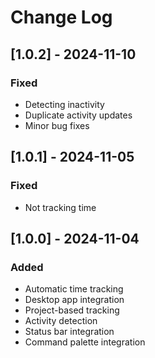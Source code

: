 # Change Log

## [1.0.2] - 2024-11-10

### Fixed

- Detecting inactivity
- Duplicate activity updates
- Minor bug fixes

## [1.0.1] - 2024-11-05

### Fixed

- Not tracking time

## [1.0.0] - 2024-11-04

### Added

- Automatic time tracking
- Desktop app integration
- Project-based tracking
- Activity detection
- Status bar integration
- Command palette integration
